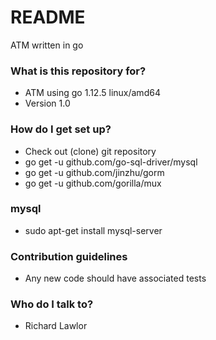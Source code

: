# README #

ATM written in go

### What is this repository for? ###
* ATM using go 1.12.5 linux/amd64
* Version 1.0

### How do I get set up? ###
* Check out (clone) git repository
* go get -u github.com/go-sql-driver/mysql
* go get -u github.com/jinzhu/gorm
* go get -u github.com/gorilla/mux

### mysql ###
* sudo apt-get install mysql-server

### Contribution guidelines ###
* Any new code should have associated tests

### Who do I talk to? ###
* Richard Lawlor
